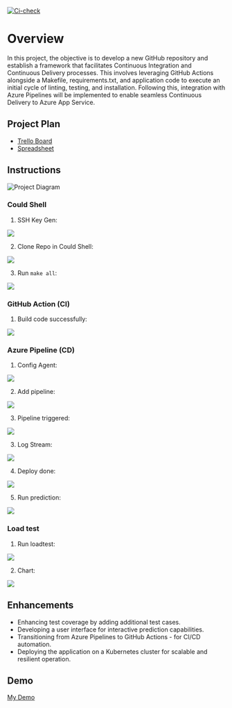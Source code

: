 [![Ci-check](https://github.com/SugarTea2899/Azure-Devops-02/actions/workflows/pythonapp.yml/badge.svg?branch=master)](https://github.com/SugarTea2899/Azure-Devops-02/actions/workflows/pythonapp.yml)

# Overview

In this project, the objective is to develop a new GitHub repository and establish a framework that facilitates Continuous Integration and Continuous Delivery processes. This involves leveraging GitHub Actions alongside a Makefile, requirements.txt, and application code to execute an initial cycle of linting, testing, and installation. Following this, integration with Azure Pipelines will be implemented to enable seamless Continuous Delivery to Azure App Service.

## Project Plan

* [Trello Board](https://trello.com/invite/b/loFkI2UW/ATTI272f5d231ca569dc6070650bd53ab1a33788C102/azure-devops02)
* [Spreadsheet](https://docs.google.com/spreadsheets/d/1EschlFGGEW0DlrWmW1snOHnNuIjOatBz2YLb9b5T-Ws/edit?usp=sharing)

## Instructions

![Project Diagram](screenshots/diagram.png)

### Could Shell
1. SSH Key Gen:

![](screenshots/04-ssh-keygen.png)

2. Clone Repo in Could Shell:

![](screenshots/01-clone-repo.png)

3. Run `make all`:

![](screenshots/02-test-passed.png)

### GitHub Action (CI)
1. Build code successfully:

![](screenshots/03-passed-pipeline.png)

### Azure Pipeline (CD)
1. Config Agent:

![](screenshots/10-self-hosted.png)

2. Add pipeline:

![](screenshots/11-add-yaml-pipeline.png)

3. Pipeline triggered:

![](screenshots/05-azure-pipeline.png)

3. Log Stream:

![](screenshots/12-logstream.png)

4. Deploy done:

![](screenshots/06-deployed-page.png)

5. Run prediction:

![](screenshots/07-make-predict-azure-app.png)


### Load test
1. Run loadtest:

![](screenshots/08-loadtest.png)

2. Chart:

![](screenshots/09-loadtest-chart.png)

## Enhancements

- Enhancing test coverage by adding additional test cases.
- Developing a user interface for interactive prediction capabilities.
- Transitioning from Azure Pipelines to GitHub Actions - for CI/CD automation.
- Deploying the application on a Kubernetes cluster for scalable and resilient operation.

## Demo 

[My Demo](https://youtu.be/o7DAAzHWikc)


